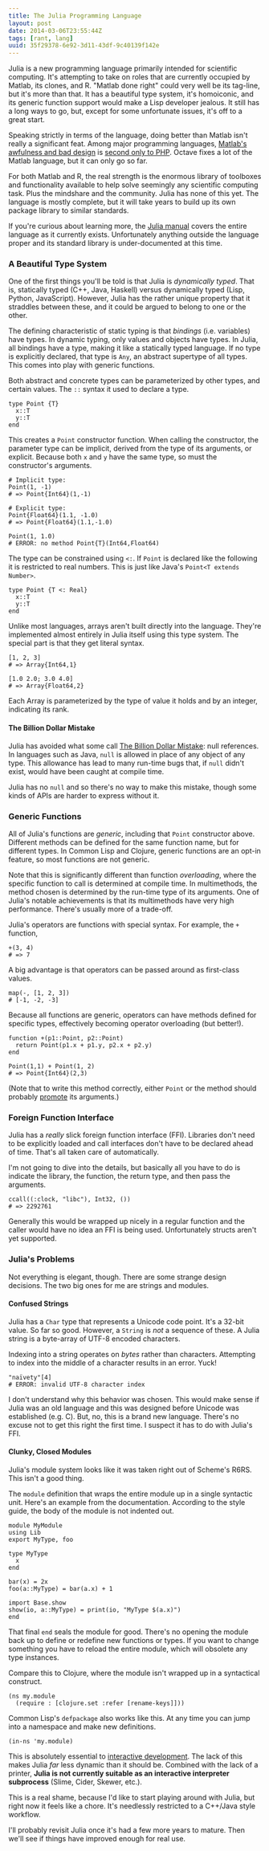 ```yaml
---
title: The Julia Programming Language
layout: post
date: 2014-03-06T23:55:44Z
tags: [rant, lang]
uuid: 35f29378-6e92-3d11-43df-9c40139f142e
---
```


Julia is a new programming language primarily intended for scientific
computing. It's attempting to take on roles that are currently
occupied by Matlab, its clones, and R. "Matlab done right" could very
well be its tag-line, but it's more than that. It has a beautiful type
system, it's homoiconic, and its generic function support would make a
Lisp developer jealous. It still has a long ways to go, but, except
for some unfortunate issues, it's off to a great start.

Speaking strictly in terms of the language, doing better than Matlab
isn't really a significant feat. Among major programming languages,
[Matlab's awfulness and bad design][matlab] is
[second only to PHP][php]. Octave fixes a lot of the Matlab language,
but it can only go so far.

For both Matlab and R, the real strength is the enormous library of
toolboxes and functionality available to help solve seemingly any
scientific computing task. Plus the mindshare and the community. Julia
has none of this yet. The language is mostly complete, but it will
take years to build up its own package library to similar standards.

If you're curious about learning more, the [Julia manual][manual]
covers the entire language as it currently exists. Unfortunately
anything outside the language proper and its standard library is
under-documented at this time.

### A Beautiful Type System

One of the first things you'll be told is that Julia is *dynamically
typed*. That is, statically typed (C++, Java, Haskell) versus
dynamically typed (Lisp, Python, JavaScript). However, Julia has the
rather unique property that it straddles between these, and it could
be argued to belong to one or the other.

The defining characteristic of static typing is that *bindings* (i.e.
variables) have types. In dynamic typing, only values and objects have
types. In Julia, all bindings have a type, making it like a statically
typed language. If no type is explicitly declared, that type is `Any`,
an abstract supertype of all types. This comes into play with generic
functions.

Both abstract and concrete types can be parameterized by other types,
and certain values. The `::` syntax it used to declare a type.

    type Point {T}
      x::T
      y::T
    end

This creates a `Point` constructor function. When calling the
constructor, the parameter type can be implicit, derived from the type
of its arguments, or explicit. Because both `x` and `y` have the same
type, so must the constructor's arguments.

    # Implicit type:
    Point(1, -1)
    # => Point{Int64}(1,-1)

    # Explicit type:
    Point{Float64}(1.1, -1.0)
    # => Point{Float64}(1.1,-1.0)

    Point(1, 1.0)
    # ERROR: no method Point{T}(Int64,Float64)

The type can be constrained using `<:`. If `Point` is declared like
the following it is restricted to real numbers. This is just like
Java's `Point<T extends Number>`.

    type Point {T <: Real}
      x::T
      y::T
    end

Unlike most languages, arrays aren't built directly into the language.
They're implemented almost entirely in Julia itself using this type
system. The special part is that they get literal syntax.

    [1, 2, 3]
    # => Array{Int64,1}

    [1.0 2.0; 3.0 4.0]
    # => Array{Float64,2}

Each Array is parameterized by the type of value it holds and by an
integer, indicating its rank.

#### The Billion Dollar Mistake

Julia has avoided what some call [The Billion Dollar Mistake][null]:
null references. In languages such as Java, `null` is allowed in place
of any object of any type. This allowance has lead to many run-time
bugs that, if `null` didn't exist, would have been caught at compile
time.

Julia has no `null` and so there's no way to make this mistake, though
some kinds of APIs are harder to express without it.

### Generic Functions

All of Julia's functions are *generic*, including that `Point`
constructor above. Different methods can be defined for the same
function name, but for different types. In Common Lisp and Clojure,
generic functions are an opt-in feature, so most functions are not
generic.

Note that this is significantly different than function *overloading*,
where the specific function to call is determined at compile time. In
multimethods, the method chosen is determined by the run-time type of
its arguments. One of Julia's notable achievements is that its
multimethods have very high performance. There's usually more of a
trade-off.

Julia's operators are functions with special syntax. For example, the
`+` function,

    +(3, 4)
    # => 7

A big advantage is that operators can be passed around as first-class
values.

    map(-, [1, 2, 3])
    # [-1, -2, -3]

Because all functions are generic, operators can have methods defined
for specific types, effectively becoming operator overloading (but
better!).

    function +(p1::Point, p2::Point)
      return Point(p1.x + p1.y, p2.x + p2.y)
    end

    Point(1,1) + Point(1, 2)
    # => Point{Int64}(2,3)

(Note that to write this method correctly, either `Point` or the
method should probably [promote][promote] its arguments.)

### Foreign Function Interface

Julia has a *really* slick foreign function interface (FFI). Libraries
don't need to be explicitly loaded and call interfaces don't have to
be declared ahead of time. That's all taken care of automatically.

I'm not going to dive into the details, but basically all you have to
do is indicate the library, the function, the return type, and then
pass the arguments.

    ccall((:clock, "libc"), Int32, ())
    # => 2292761

Generally this would be wrapped up nicely in a regular function and
the caller would have no idea an FFI is being used. Unfortunately
structs aren't yet supported.

### Julia's Problems

Not everything is elegant, though. There are some strange design
decisions. The two big ones for me are strings and modules.

#### Confused Strings

Julia has a `Char` type that represents a Unicode code point. It's a
32-bit value. So far so good. However, a `String` is *not* a sequence
of these. A Julia string is a byte-array of UTF-8 encoded characters.

Indexing into a string operates on *bytes* rather than characters.
Attempting to index into the middle of a character results in an
error. Yuck!

    "naïvety"[4]
    # ERROR: invalid UTF-8 character index

I don't understand why this behavior was chosen. This would make sense
if Julia was an old language and this was designed before Unicode was
established (e.g. C). But, no, this is a brand new language. There's
no excuse not to get this right the first time. I suspect it has to do
with Julia's FFI.

#### Clunky, Closed Modules

Julia's module system looks like it was taken right out of Scheme's
R6RS. This isn't a good thing.

The `module` definition that wraps the entire module up in a single
syntactic unit. Here's an example from the documentation. According to
the style guide, the body of the module is not indented out.

    module MyModule
    using Lib
    export MyType, foo

    type MyType
      x
    end

    bar(x) = 2x
    foo(a::MyType) = bar(a.x) + 1

    import Base.show
    show(io, a::MyType) = print(io, "MyType $(a.x)")
    end

That final `end` seals the module for good. There's no opening the
module back up to define or redefine new functions or types. If you
want to change something you have to reload the entire module, which
will obsolete any type instances.

Compare this to Clojure, where the module isn't wrapped up in a
syntactical construct.

    (ns my.module
      (require : [clojure.set :refer [rename-keys]]))

Common Lisp's `defpackage` also works like this. At any time you can
jump into a namespace and make new definitions.

    (in-ns 'my.module)

This is absolutely essential to [interactive development][skewer]. The
lack of this makes Julia *far* less dynamic than it should be.
Combined with the lack of a printer, **Julia is not currently suitable
as an interactive interpreter subprocess** (Slime, Cider, Skewer,
etc.).

This is a real shame, because I'd like to start playing around with
Julia, but right now it feels like a chore. It's needlessly restricted
to a C++/Java style workflow.

I'll probably revisit Julia once it's had a few more years to mature.
Then we'll see if things have improved enough for real use.


[manual]: http://julia.readthedocs.org/en/latest/manual/
[matlab]: /blog/2008/08/29/
[php]: http://old.reddit.com/r/lolphp
[null]: http://yinwang0.wordpress.com/2013/06/03/null/
[promote]: http://julia.readthedocs.org/en/latest/manual/conversion-and-promotion/
[skewer]: /blog/2012/10/31/
